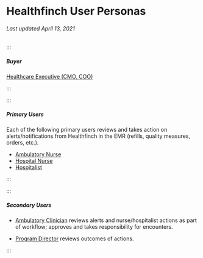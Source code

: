 # Healthfinch User Personas

###### Last updated April 13, 2021

:::

##### Buyer

[Healthcare Executive (CMO, COO)](/content/personas/ambulatory-nurse?referrer=healthfinch)

:::

:::

##### Primary Users

Each of the following primary users reviews and takes action on alerts/notifications from Healthfinch in the EMR (refills, quality measures, orders, etc.).
 - [Ambulatory Nurse](/content/personas/ambulatory-nurse?referrer=healthfinch)
 - [Hospital Nurse](/content/personas/hospital-nurse?referrer=healthfinch)
 - [Hospitalist](/content/personas/hospitalist?referrer=healthfinch)

:::

:::

##### Secondary Users

- [Ambulatory Clinician](/content/personas/ambulatory-clinician?referrer=healthfinch) reviews alerts and nurse/hospitalist actions as part of workflow; approves and takes responsibility for encounters.

- [Program Director](/content/personas/program-director?referrer=healthfinch) reviews outcomes of actions.

:::
